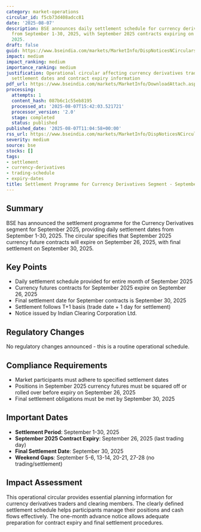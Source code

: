 ```yaml
---
category: market-operations
circular_id: f5cb73d408adcc81
date: '2025-08-07'
description: BSE announces daily settlement schedule for currency derivatives segment
  from September 1-30, 2025, with September 2025 contracts expiring on September 26,
  2025.
draft: false
guid: https://www.bseindia.com/markets/MarketInfo/DispNoticesNCirculars.aspx?Noticeid={62F0C826-FC5B-4E8E-905E-7F12D53569AD}&noticeno=20250807-20&dt=08/07/2025&icount=20&totcount=68&flag=0
impact: medium
impact_ranking: medium
importance_ranking: medium
justification: Operational circular affecting currency derivatives traders with specific
  settlement dates and contract expiry information
pdf_url: https://www.bseindia.com/markets/MarketInfo/DownloadAttach.aspx?id=20250807-20&attachedId=
processing:
  attempts: 1
  content_hash: 087b6c1c55eb8195
  processed_at: '2025-08-07T15:42:03.521721'
  processor_version: '2.0'
  stage: completed
  status: published
published_date: '2025-08-07T11:04:58+00:00'
rss_url: https://www.bseindia.com/markets/MarketInfo/DispNoticesNCirculars.aspx?Noticeid={62F0C826-FC5B-4E8E-905E-7F12D53569AD}&noticeno=20250807-20&dt=08/07/2025&icount=20&totcount=68&flag=0
severity: medium
source: bse
stocks: []
tags:
- settlement
- currency-derivatives
- trading-schedule
- expiry-dates
title: Settlement Programme for Currency Derivatives Segment - September 2025
---
```


## Summary

BSE has announced the settlement programme for the Currency Derivatives segment for September 2025, providing daily settlement dates from September 1-30, 2025. The circular specifies that September 2025 currency future contracts will expire on September 26, 2025, with final settlement on September 30, 2025.

## Key Points

- Daily settlement schedule provided for entire month of September 2025
- Currency futures contracts for September 2025 expire on September 26, 2025
- Final settlement date for September contracts is September 30, 2025
- Settlement follows T+1 basis (trade date + 1 day for settlement)
- Notice issued by Indian Clearing Corporation Ltd.

## Regulatory Changes

No regulatory changes announced - this is a routine operational schedule.

## Compliance Requirements

- Market participants must adhere to specified settlement dates
- Positions in September 2025 currency futures must be squared off or rolled over before expiry on September 26, 2025
- Final settlement obligations must be met by September 30, 2025

## Important Dates

- **Settlement Period**: September 1-30, 2025
- **September 2025 Contract Expiry**: September 26, 2025 (last trading day)
- **Final Settlement Date**: September 30, 2025
- **Weekend Gaps**: September 5-6, 13-14, 20-21, 27-28 (no trading/settlement)

## Impact Assessment

This operational circular provides essential planning information for currency derivatives traders and clearing members. The clearly defined settlement schedule helps participants manage their positions and cash flows effectively. The one-month advance notice allows adequate preparation for contract expiry and final settlement procedures.